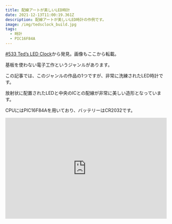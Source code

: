 ```yaml
---
title: 配線アートが美しいLED時計
date: 2021-12-13T11:00:19.361Z
description: 配線アートが美しいLED時計の作例です。
image: /img/tedsclock_build.jpg
tags:
  - 時計
  - PIC16F84A
---
```

[#533 Ted’s LED Clock](https://leap.tardate.com/pic/tedsclock/)から発見。画像もここから転載。

基板を使わない電子工作というジャンルがあります。

この記事では、このジャンルの作品の1つですが、非常に洗練されたLED時計です。

放射状に配置されたLEDと中央のICとの配線が非常に美しい造形となっています。

CPUにはPIC16F84Aを用いており、バッテリーはCR2032です。

<iframe width="100%" height="315" src="https://www.youtube.com/embed/oq4bqvXI8DM" title="YouTube video player" frameborder="0" allow="accelerometer; autoplay; clipboard-write; encrypted-media; gyroscope; picture-in-picture" allowfullscreen></iframe>

